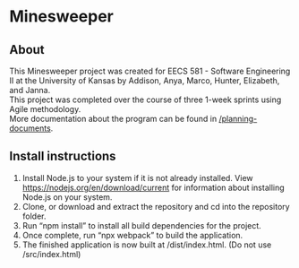 # Minesweeper

## About

This Minesweeper project was created for EECS 581 - Software Engineering II at the University of Kansas by Addison, Anya, Marco, Hunter, Elizabeth, and Janna. \
This project was completed over the course of three 1-week sprints using Agile methodology. \
More documentation about the program can be found in [/planning-documents](planning-documents).

## Install instructions
1.	Install Node.js to your system if it is not already installed. 
View https://nodejs.org/en/download/current for information about installing Node.js on your system.
2.	Clone, or download and extract the repository and cd into the repository folder.
3.	Run “npm install” to install all build dependencies for the project.
4.	Once complete, run “npx webpack” to build the application.
5.	The finished application is now built at /dist/index.html. (Do not use /src/index.html)